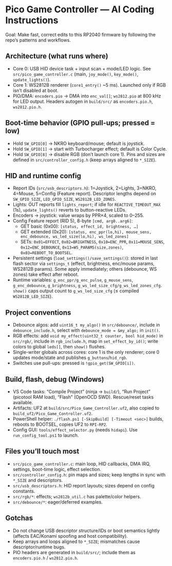 # Pico Game Controller — AI Coding Instructions

Goal: Make fast, correct edits to this RP2040 firmware by following the repo’s patterns and workflows.

## Architecture (what runs where)

- Core 0: USB HID device task + input scan + mode/LED logic. See `src/pico_game_controller.c` (main, `joy_mode()`, `key_mode()`, `update_lights()`).
- Core 1: WS2812B renderer (`core1_entry()` ~5 ms). Launched only if RGB isn’t disabled at boot.
- PIO/DMA: `encoders.pio` → DMA into `enc_val[]`; `ws2812.pio` at 800 kHz for LED output. Headers autogen in `build/src/` as `encoders.pio.h`, `ws2812.pio.h`.

## Boot-time behavior (GPIO pull-ups; pressed = low)

- Hold `SW_GPIO[0]` → NKRO keyboard/mouse; default is joystick.
- Hold `SW_GPIO[1]` → start with Turbocharger effect; default is Color Cycle.
- Hold `SW_GPIO[8]` → disable RGB (don’t launch core 1).
  Pins and sizes are defined in `src/controller_config.h` (keep arrays aligned to `*_SIZE`).

## HID and runtime config

- Report IDs (`src/usb_descriptors.h`): 1=Joystick, 2=Lights, 3=NKRO, 4=Mouse, 5=Config (Feature report). Descriptor lengths depend on `SW_GPIO_SIZE`, `LED_GPIO_SIZE`, `WS2812B_LED_ZONES`.
- Lights: OUT reports fill `lights_report`; if idle for `REACTIVE_TIMEOUT_MAX` (1s), `update_lights()` reverts to button-reactive LEDs.
- Encoders → joystick: value wraps by PPR×4, scaled to 0–255.
- Config Feature report (RID 5), 8-byte `[cmd, arg0..arg6]`:
  - GET basic (0x00): `[status, effect_id, brightness, …]`
  - GET extended (0x20): `[status, enc_ppr(lo,hi), mouse_sens, enc_debounce, ws_led_size(lo,hi), ws_led_zones]`
  - SETs: `0x01=EFFECT`, `0x02=BRIGHTNESS`, `0x10=ENC_PPR`, `0x11=MOUSE_SENS`, `0x12=ENC_DEBOUNCE`, `0x13=WS_PARAMS(size,zones)`, `0x03=REBOOT_TO_BOOTSEL`.
- Persistent settings (`load_settings()/save_settings()`): stored in last flash sector via `settings_t` (effect, brightness, enc/mouse params, WS2812B params). Some apply immediately; others (debounce, WS zones) take effect after reboot.
- Runtime variables: `g_enc_ppr/g_enc_pulse`, `g_mouse_sens`, `g_enc_debounce`, `g_brightness`, `g_ws_led_size_cfg/g_ws_led_zones_cfg`. `show()` caps output count to `g_ws_led_size_cfg` (≤ compiled `WS2812B_LED_SIZE`).

## Project conventions

- Debounce algos: add `uint16_t my_algo()` in `src/debounce/`, include in `debounce_include.h`, select with `debounce_mode = &my_algo;` in `init()`.
- RGB effects: add `void my_effect(uint32_t counter, bool hid_mode)` in `src/rgb/`, include in `rgb_include.h`, map in `set_effect_by_id()`; write colors to global `leds[]`, then `show()` flushes.
- Single-writer globals across cores: core 1 is the only renderer; core 0 updates mode/state and publishes `g_buttons`/`hid_rgb`.
- Switches use pull-ups: pressed is `!gpio_get(SW_GPIO[i])`.

## Build, flash, debug (Windows)

- VS Code tasks: “Compile Project” (ninja → `build/`), “Run Project” (picotool RAM load), “Flash” (OpenOCD SWD). Rescue/reset tasks available.
- Artifacts: UF2 at `build/src/Pico_Game_Controller.uf2`, also copied to `build_uf2/Pico_Game_Controller.uf2`.
- PowerShell helper: `./flash.ps1 [-SkipBuild] [-Timeout <sec>]` builds, reboots to BOOTSEL, copies UF2 to `RPI-RP2`.
- Config GUI: `tools/effect_selector.py` (needs `hidapi`). Use `run_config_tool.ps1` to launch.

## Files you’ll touch most

- `src/pico_game_controller.c`: main loop, HID callbacks, DMA IRQ, settings, boot-time logic, effect selection.
- `src/controller_config.h`: pin maps and sizes; keep lengths in sync with `*_SIZE` and descriptors.
- `src/usb_descriptors.h`: HID report layouts; sizes depend on config constants.
- `src/rgb/*`: effects; `ws2812b_util.c` has palette/color helpers.
- `src/debounce/*`: eager/deferred examples.

## Gotchas

- Do not change USB descriptor structure/IDs or boot semantics lightly (affects EAC/Konami spoofing and host compatibility).
- Keep arrays and loops aligned to `*_SIZE`; mismatches cause descriptor/runtime bugs.
- PIO headers are generated in `build/src/`; include them as `encoders.pio.h` / `ws2812.pio.h`.
